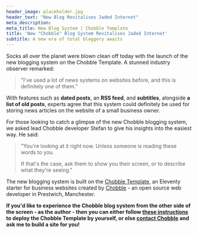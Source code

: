 ```yaml
---
header_image: placeholder.jpg
header_text: "New Blog Revitalises Jaded Internet"
meta_description:
meta_title: New Blog System | Chobble Template
title: 'New "Chobble" Blog System Revitalises Jaded Internet'
subtitle: A new era of total bloggery awaits
---
```


Socks all over the planet were blown clean off today with the launch of the new blogging system on the Chobble Template. A stunned industry observer remarked:

> "I've used a lot of news systems on websites before, and this is definitely one of them."

With features such as **dated posts**, an **RSS feed**, and **subtitles**, alongside **a list of old posts**, experts agree that this system could definitely be used for storing news articles on the website of a small business owner.

For those looking to catch a glimpse of the new Chobble blogging system, we asked lead Chobble developer Stefan to give his insights into the easiest way. He said:

> "You're looking at it right now. Unless someone is reading these words to you.
>
> If that's the case, ask them to show you their screen, or to describe what they're seeing."

The new blogging system is built on the [Chobble Template](/), an Eleventy starter for business websites created by [Chobble](https://chobble.com) - an open source web developer in Prestwich, Manchester.

**If you'd like to experience the Chobble blog system from the other side of the screen - as the author - then you can either follow [these instructions](/instructions/) to deploy the Chobble Template by yourself, or else [contact Chobble](https://chobble.com/contact/) and ask me to build a site for you!**
